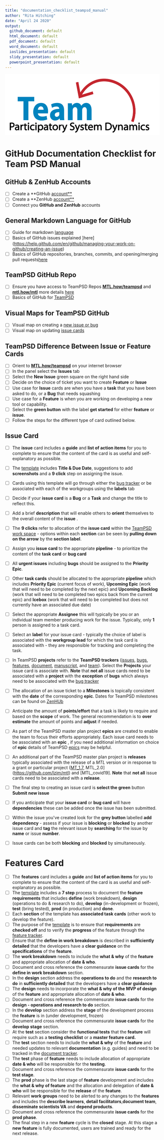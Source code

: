 ```yaml
---
title: "documentation_checklist_teampsd_manual"
author: "Rita Hitching"
date: "April 24 2020"
output: 
  github_document: default
  html_document: default
  pdf_document: default
  word_document: default
  ioslides_presentation: default
  slidy_presentation: default
  powerpoint_presentation: default
---
```

[<img src = "https://github.com/lzim/teampsd/blob/master/resources/logos/team_psd_logo_sm.png" height = "200" width = "600">](#.) 
     
# GitHub Documentation Checklist for Team PSD Manual 

## GitHub & ZenHub Accounts
- [ ] Create a **GitHub [account**](https://github.com/)
- [ ] Create a **ZenHub [account**](https://www.zenhub.com/) 
- [ ] Connect you **GitHub and ZenHub** accounts

## General Markdown Language for GitHub 
- [ ] Guide for markdown [language](https://github.com/lzim/teampsd/blob/master/resources/training_guides/github/github_guide.md)
- [ ] Basics of GitHub issues explained ]here](https://help.github.com/en/github/managing-your-work-on-github/creating-an-issue)
- [ ] Basics of GitHub repositories, branches, commits, and opening/merging pull requests[here](https://guides.github.com/activities/hello-world/)

## TeamPSD GitHub Repo
- [ ] Ensure you have access to TeamPSD Repos [**MTL.how/teampsd**](https://github.com/lzim/teampsd) and [**mtl.how/mtl**](https://github.com/lzim/mtl) more details [here](https://github.com/lzim/teampsd/blob/master/resources/training_guides/github/repositories.md)
- [ ] Basics of GitHub for [TeamPSD](https://github.com/lzim/teampsd/blob/master/resources/training_guides/github/github_guide.md)

## Visual Maps for TeamPSD GitHub
- [ ] Visual map on creating a [new issue or bug](https://github.com/lzim/teampsd/blob/master/resources/maps/maps_markdown/zenhub_flow.md)
- [ ] Visual map on updating [issue cards](https://github.com/lzim/teampsd/blob/master/resources/maps/maps_markdown/documentation_map.md)

## TeamPSD Difference Between Issue or Feature Cards
- [ ] Orient to [**MTL.how/teampsd**](https://github.com/lzim/teampsd)  on your internet browser
- [ ] In the panel select the **Issues** tab
- [ ] Select the **New Issue** green square on the right hand side
- [ ] Decide on the choice of ticket you want to create **Feature** or **Issue** 
- [ ] Use case for **Issue** cards are when you have a **task** that you have been asked to do, or a **Bug** that needs squashing
- [ ] Use case for a **Feature** is when you are working on developing a new tool or capability.
- [ ] Select the **green button** with the label **get started** for either **feature** or **issue**. 
- [ ] Follow the steps for the different type of card outlined below.

## Issue Card
- [ ] The **issue** card includes a **guide** and **list of action items** for you to complete to ensure that the content of the card is as useful and self-explanatory as possible.
- [ ] The [template](https://github.com/lzim/teampsd/blob/master/.github/ISSUE_TEMPLATE/issue.md) includes **Title & Due Date**, suggestions to add **screenshots** and a **9 click** step on assigning the issue.
- [ ] Cards using this template will go through either the [bug tracker](https://mtl.how/bugs) or be associated with each of the workgroups using the **labels** tab
- [ ] Decide if your **issue card** is a **Bug** or a **Task** and change the title to reflect this.
- [ ] Add a brief **description** that will enable others to **orient** themselves to the overall content of the **issue** .
- [ ] The **9 clicks** refer to allocation of the **issue card** within the [TeamPSD work space](https://app.zenhub.com/workspaces/team-psd-workspace-5e4ac9bd8d388dfba6d9aef5/board?assignees=ritahitching&filterLogic=any&repos=87591711) - options within each **section** can be seen by **pulling down on the arrow** by the **section label**. 
- [ ] Assign you **issue card** to the appropriate **pipeline** - to prioritize the content of the **task card** or **bug card**
- [ ] All **urgent issues** including **bugs** should be assigned to the **Priority Epic**.
- [ ] Other **task cards** should be allocated to the appropriate **pipeline** which includes **Priority Epic** (current focus of work), **Upcoming Epic** (work that will need to be completed by the next epic) and **Upcoming Backlog** (work that will need to be completed two epics back from the current epic) and **Icebox** (work that will need to be completed but does not currently have an associated due date)
- [ ] Select the appropriate **Assignee** this will typically be you or an individual team member producing work for the issue.  Typically, only **1** person is assigned to a task card.
- [ ] Select an **label** for your issue card - typically the choice of label is associated with the **workgroup lead** for which the task card is associated with - they are responsible for tracking and completing the task.  
- [ ] In TeamPSD **projects** refer to the **TeamPSD trackers** ([issues](https://github.com/lzim/teampsd/issues), [bugs](http://mtl.how/bugs), [features](http://mtl.how/features), [document](http://mtl.how/documents), [manuscript](http://mtl.how/manuscript), and [team](http://mtl.how/team)).  Select the **Projects** your issue card is associate with. **Note** that **not all** issue cards need to be associated with a **project** with the **exception** of **bugs** which always need to be associated with the [bug tracker](http://mtl.how/bugs)
- [ ] The allocation of an issue ticket to a **Milestones** is topically consistent with the **date** of the corresponding **epic**.  Dates for TeamPSD milestones can be found on [ZenHUb](https://app.zenhub.com/workspaces/team-psd-workspace-5e4ac9bd8d388dfba6d9aef5/milestones)
- [ ] Anticipate the amount of **points/effort** that a task is likely to require and based on the **scope** of work. The general recommendation is to **over estimate** the amount of points and **adjust** if needed.  
- [ ] As part of the TeamPSD master plan project **epics** are created to enable the team to focus their efforts appropriately.  Each issue card needs to be associated with an **epic** , if you need additional information on choice of **epic** details of TeamPSD [epics](https://app.zenhub.com/workspaces/team-psd-workspace-5e4ac9bd8d388dfba6d9aef5/roadmap) may be helpful.
- [ ]  An additional part of the TeamPSD master plan project is **releases** typically associated with the release of a *MTL* version or in response to a grant or particular project ([MT_1.7](https://github.com/lzim/mtl/tree/master/release_1.7), MTL_2.0](https://github.com/lzim/mtl) and [MTL_covid19].  **Note** that **not all** issue cards need to be associated with a **release**.
- [ ] The final step to creating an issue card is **select the green** button **Submit new issue** 
- [ ] If you anticipate that your **issue card** or **bug card** will have **dependencies** these can be added once the issue has been submitted. 
- [ ] Within the issue you've created look for the **grey button** labelled **add dependency** - assess if your issue is **blocking** or **blocked** by another issue card and **tag** the relevant issue by **searching** for the issue by **name** or issue **number**.
- [ ] Issue cards can be both **blocking** and **blocked** by simultaneously. 


 # Features Card
- [ ] The **features** card includes a **guide** and **list of action items** for you to complete to ensure that the content of the card is as useful and self-explanatory as possible.
- [ ] The [template](https://github.com/lzim/teampsd/blob/master/.github/ISSUE_TEMPLATE/feature.md) includes a **7 step** process to document the **feature requirements** that includes **define** (work breakdown), **design** (operations to do & research to do), **develop** (in-development or frozen), **test** (bring tested), **prod** (in production) and **done**.
- [ ] Each **section** of the template has **associated task cards** (other work to develop the feature). 
- [ ] The purpose of the [template](https://github.com/lzim/teampsd/blob/master/.github/ISSUE_TEMPLATE/feature.md)  is to ensure that **requirements** are **checked off** and to verify the **progress** of the feature through the [feature tracker](http://mtl.how/features).
- [ ] Ensure that the **define in work breakdown** is described in **sufficiently detailed** that the developers have a **clear guidance** on the **specifications** of the **feature**.
- [ ] The **work breakdown** needs to include the **what & why** of the **feature** and appropriate allocation of **date & who**.
- [ ] Document and cross reference the commensurate **issue cards** for the **define in work breakdown** section.
- [ ] In the **design** section address the **operations to do** and the **research to do** in **sufficiently detailed** that the developers have a **clear guidance**
- [ ] The **design** needs to incorporate the **what & why of the MVP of design** of the **feature** and appropriate allocation of **date & who**.
- [ ] Document and cross reference the commensurate **issue cards** for the **design - operations and research to do** section.
- [ ] In the **develop** section address the **stage** of the development process the **feature** is in (under development, frozen)
- [ ] Document and cross reference the commensurate **issue cards** for the **develop stage** section.
- [ ] At the **test** section consider the **functional tests** that the **feature** will require such as a **testing checklist** or a **master feature card.**
- [ ] The **test** section needs to include the **what & why** of the **feature** and needed updates to relevant **documentation** (e.g. guides) and need to be tracked in the [document tracker](http://mtl.how/document).
- [ ] The **test** phase of **feature** needs to include allocation of appropriate **date & who** will be responsible for the **testing**.
- [ ] Document and cross reference the commensurate **issue cards** for the **test stage**.
- [ ] The **prod** phase is the last stage of **feature** development and includes the **what & why of feature** and the allocation and delegation of **date & who** will be responsible for the **release** of the **feature**.
- [ ] Relevant **work groups** need to be alerted to any changes to the **features** and includes the **describe learners**, **detail facilitators**,**document team**, **disseminate scientists VA** and **depend products**.
- [ ] Document and cross reference the commensurate **issue cards** for the **prod phase**.
- [ ] The final step in a new **feature** cycle is the **closed** stage.  At this stage a **new feature** is fully documented, users are trained and ready for the next release.
